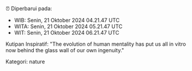 ⏰ Diperbarui pada:
- WIB: Senin, 21 Oktober 2024 04.21.47 UTC
- WITA: Senin, 21 Oktober 2024 05.21.47 UTC
- WIT: Senin, 21 Oktober 2024 06.21.47 UTC

Kutipan Inspiratif:
"The evolution of human mentality has put us all in vitro now behind the glass wall of our own ingenuity."


Kategori: nature

